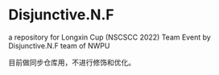 # Disjunctive.N.F
a repository for Longxin Cup (NSCSCC 2022) Team Event by Disjunctive.N.F team of NWPU



目前做同步仓库用，不进行修饰和优化。
